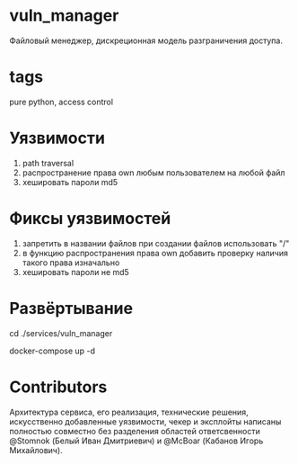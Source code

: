 # vuln_manager
Файловый менеджер, дискреционная модель разграничения доступа.

# tags
pure python, access control

# Уязвимости
1) path traversal
2) распространение права own любым пользователем на любой файл
3) хешировать пароли md5

# Фиксы уязвимостей
1) запретить в названии файлов при создании файлов использовать "/"
2) в функцию распространения права own добавить проверку наличия такого права изначально
3) хешировать пароли не md5

# Развёртывание
cd ./services/vuln_manager

docker-compose up -d

# Contributors
Архитектура сервиса, его реализация, технические решения, искусственно добавленные уязвимости, чекер и эксплойты написаны полностью совместно без разделения областей ответсвенности @Stomnok (Белый Иван Дмитриевич) и @McBoar (Кабанов Игорь Михайлович).

